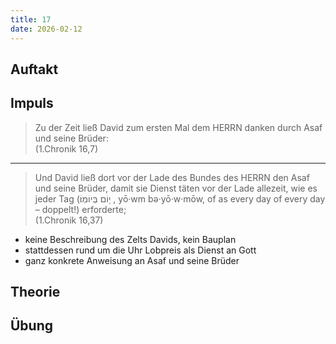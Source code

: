 ```yaml
---
title: 17
date: 2026-02-12
---
```


## Auftakt

## Impuls

> Zu der Zeit ließ David zum ersten Mal dem HERRN danken durch Asaf und seine Brüder:  
> (1.Chronik 16,7)

---

> Und David ließ dort vor der Lade des Bundes des HERRN den Asaf und seine Brüder, damit sie Dienst täten vor der Lade allezeit, wie es jeder Tag (י֥וֹם בְּיוֹמֽוֹ׃ , yō·wm bə·yō·w·mōw, of as every day of every day – doppelt!) erforderte;  
> (1.Chronik 16,37)

- keine Beschreibung des Zelts Davids, kein Bauplan
- stattdessen rund um die Uhr Lobpreis als Dienst an Gott
- ganz konkrete Anweisung an Asaf und seine Brüder

## Theorie

## Übung
